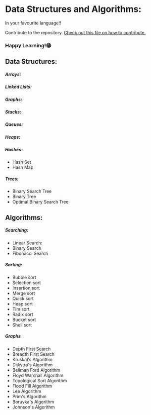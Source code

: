 # Data Structures and Algorithms:<br>
In your favourite language!! 

Contribute to the repository. [Check out this file on how to contribute.](https://github.com/alfaPegasis/dsa-all/blob/06a9932dcd8846aa20335f9690d246a6d6fb576d/CONTRIBUTING.md)<br>
### Happy Learning!😁 <br>

## Data Structures:
##### Arrays:
##### Linked Lists:
##### Graphs:
##### Stacks:
##### Queues:
##### Heaps:
##### Hashes:
- Hash Set
- Hash Map
##### Trees:
- Binary Search Tree
- Binary Tree
- Optimal Binary Search Tree

## Algorithms:
##### Searching:
- Linear Search:
- Binary Search
- Fibonacci Search
##### Sorting:
- Bubble sort
- Selection sort
- Insertion sort
- Merge sort
- Quick sort
- Heap sort
- Tim sort
- Radix sort
- Bucket sort
- Shell sort
##### Graphs
- Depth First Search
- Breadth First Search
- Kruskal's Algorithm 
- Dijkstra's Algorithm 
- Bellman Ford Algorithm 
- Floyd Warshall Algorithm 
- Topological Sort Algorithm 
- Flood Fill Algorithm 
- Lee Algorithm 
- Prim's Algorithm 
- Boruvka's Algorithm 
- Johnson's Algorithm
